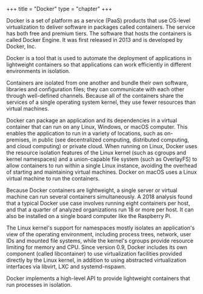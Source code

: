 +++
title = "Docker"
type = "chapter"
+++

Docker is a set of platform as a service (PaaS) products that use OS-level virtualization to deliver software in packages
called containers. The service has both free and premium tiers. The software that hosts the containers is called
Docker Engine. It was first released in 2013 and is developed by Docker, Inc.

Docker is a tool that is used to automate the deployment of applications in lightweight containers so that applications
can work efficiently in different environments in isolation.

Containers are isolated from one another and bundle their own software, libraries and configuration files; they can
communicate with each other through well-defined channels. Because all of the containers share the services of a single
operating system kernel, they use fewer resources than virtual machines.

Docker can package an application and its dependencies in a virtual container that can run on any Linux, Windows, or macOS
computer. This enables the application to run in a variety of locations, such as on-premises, in public (see decentralized
computing, distributed computing, and cloud computing) or private cloud. When running on Linux, Docker uses the resource
isolation features of the Linux kernel (such as cgroups and kernel namespaces) and a union-capable file system
(such as OverlayFS) to allow containers to run within a single Linux instance, avoiding the overhead of starting
and maintaining virtual machines. Docker on macOS uses a Linux virtual machine to run the containers.

Because Docker containers are lightweight, a single server or virtual machine can run several containers simultaneously.
A 2018 analysis found that a typical Docker use case involves running eight containers per host, and that a quarter
of analyzed organizations run 18 or more per host. It can also be installed on a single board computer like the
Raspberry Pi.

The Linux kernel's support for namespaces mostly isolates an application's view of the operating environment, including
process trees, network, user IDs and mounted file systems, while the kernel's cgroups provide resource limiting
for memory and CPU. Since version 0.9, Docker includes its own component (called libcontainer) to use virtualization
facilities provided directly by the Linux kernel, in addition to using abstracted virtualization interfaces via libvirt,
LXC and systemd-nspawn.

Docker implements a high-level API to provide lightweight containers that run processes in isolation.
